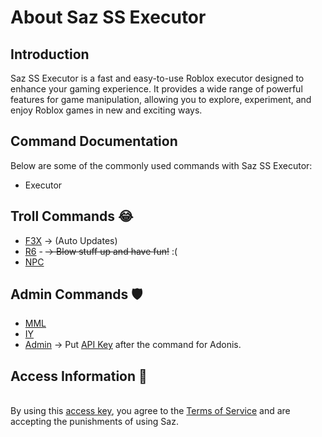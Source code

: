  <div class="container">
        <h1>About Saz SS Executor</h1>
        <div class="section">
            <h2>Introduction</h2>
            <p>Saz SS Executor is a fast and easy-to-use Roblox executor designed to enhance your gaming experience. It provides a wide range of powerful features for game manipulation, allowing you to explore, experiment, and enjoy Roblox games in new and exciting ways.</p>
        </div>
        <div class="section">
            <h2>Command Documentation</h2>
            <p>Below are some of the commonly used commands with Saz SS Executor:</p>
            <ul>
                <li>Executor</li>
            </ul>
        </div>
        <div class="section">
            <h2>Troll Commands 😂</h2>
            <ul>
                <li><a href = "https://github.com/F3XTeam/RBX-Building-Tools" target="_blank">F3X</a> <span> → (Auto Updates)</span></li>
                <li><a href = "https://roblox.fandom.com/wiki/R6" target="_blank">R6</a> - <del> → Blow stuff up and have fun!</del> <span>:(</span></li>
                <li><a href = "https://create.roblox.com/docs/characters" target="_blank">NPC</a></li>
            </ul>
        </div>
        <div class="section">
            <h2>Admin Commands 🛡️</h2>
            <ul>
                <li><a href="https://www.youtube.com/watch?v=uP-Q_4QyTaU&pp=ygUTbW1sICByb2Jsb3ggZXhwbG9pdA%3D%3D" target="_blank">MML</a></li>
                <li><a href="https://github.com/EdgeIY/infiniteyield" target="_blank">IY</a></li>
                <li><a href="https://www.youtube.com/watch?v=GFiiWdQts7s&pp=ygUkcmFua2luZyByb2Jsb3ggYWRtaW4gIHjvYmxveCBleHBsb2l0" target="_blank">Admin</a><span> → Put <a href="https://github.com/Epix-Incorporated/Adonis/wiki" target="_blank">API Key</a> after the command for Adonis.</span></li>
            </ul>
        </div>
        <div class="section">
            <h2>Access Information 🧾</h2>
            <p><br>By using this <a href = "https://blood-gang-inc.github.io/sa-zserverside/" target="_blank">access key</a>, you agree to the <a href = "https://discord.gg/zvH3HsVYHf" target="_blank"> Terms of Service</a> and are accepting the punishments of using Saz.</p>
        </div>
        <div class="button-container">
            <a class="button" href="https://discord.gg/zvH3HsVYHf" target="_blank">
                <img src="https://logos-download.com/wp-content/uploads/2021/01/Discord_Logo-613x700.png" alt="" style="vertical-align: middle;">
            </a>
        </div>
    </div>
</body>
</html>
